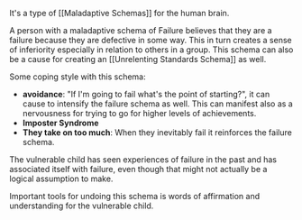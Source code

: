 
It's a type of [[Maladaptive Schemas]] for the human brain. 

A person with a maladaptive schema of Failure believes that they are a failure because they are defective in some way. This in turn creates a sense of inferiority especially in relation to others in a group. This schema can also be a cause for creating an [[Unrelenting Standards Schema]] as well. 

Some coping style with this schema:

* **avoidance**: "If I'm going to fail what's the point of starting?", it can cause to intensify the failure schema as well. This can manifest also as a nervousness for trying to go for higher levels of achievements.
* **Imposter Syndrome**
* **They take on too much**: When they inevitably fail it reinforces the failure schema.

The vulnerable child has seen experiences of failure in the past and has associated itself with failure, even though that might not actually be a logical assumption to make.

Important tools for undoing this schema is words of affirmation and understanding for the vulnerable child.

